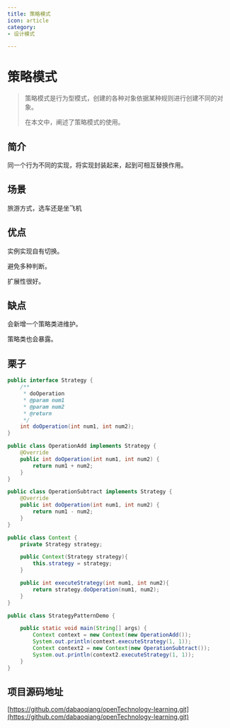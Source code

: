 ```yaml
---
title: 策略模式
icon: article
category:
- 设计模式

---
```


# 策略模式

>策略模式是行为型模式，创建的各种对象依据某种规则进行创建不同的对象。
>
>在本文中，阐述了策略模式的使用。

## 简介

同一个行为不同的实现，将实现封装起来，起到可相互替换作用。

## 场景

旅游方式，选车还是坐飞机

## 优点

实例实现自有切换。

避免多种判断。

扩展性很好。

## 缺点

会新增一个策略类进维护。

策略类也会暴露。

## 栗子

~~~java
public interface Strategy {
    /**
     * doOperation
     * @param num1
     * @param num2
     * @return
     */
    int doOperation(int num1, int num2);
}
~~~

~~~java
public class OperationAdd implements Strategy {
    @Override
    public int doOperation(int num1, int num2) {
        return num1 + num2;
    }
}
~~~

~~~java
public class OperationSubtract implements Strategy {
    @Override
    public int doOperation(int num1, int num2) {
        return num1 - num2;
    }
}
~~~

~~~java
public class Context {
    private Strategy strategy;

    public Context(Strategy strategy){
        this.strategy = strategy;
    }

    public int executeStrategy(int num1, int num2){
        return strategy.doOperation(num1, num2);
    }
}
~~~

~~~java
public class StrategyPatternDemo {

    public static void main(String[] args) {
        Context context = new Context(new OperationAdd());
        System.out.println(context.executeStrategy(1, 1));
        Context context2 = new Context(new OperationSubtract());
        System.out.println(context2.executeStrategy(1, 1));
    }
}
~~~

## 项目源码地址

[https://github.com/dabaoqiang/openTechnology-learning.git](https://github.com/dabaoqiang/openTechnology-learning.git)

